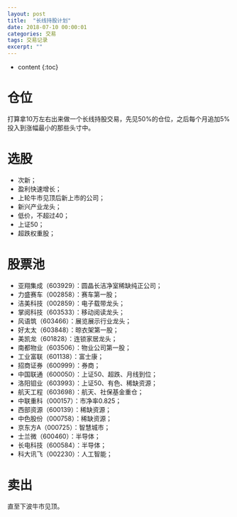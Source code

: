 ```yaml
---
layout: post
title:  "长线持股计划"
date: 2018-07-10 00:00:01
categories: 交易
tags: 交易记录
excerpt: ""
---
```


* content
{:toc}


# 仓位
打算拿10万左右出来做一个长线持股交易，先见50%的仓位，之后每个月追加5%投入到涨幅最小的那些头寸中。


# 选股
* 次新；
* 盈利快速增长；
* 上轮牛市见顶后新上市的公司；
* 新兴产业龙头；
* 低价，不超过40；
* 上证50；
* 超跌权重股；


# 股票池
* 亚翔集成（603929）：圆晶长洁净室稀缺纯正公司；
* 力盛赛车（002858）：赛车第一股；
* 洁美科技（002859）：电子载带龙头；
* 掌阅科技（603533）：移动阅读龙头；
* 风语筑（603466）：展览展示行业龙头；
* 好太太（603848）：晾衣架第一股；
* 美凯龙（601828）：连锁家居龙头；
* 南都物业（603506）：物业公司第一股；
* 工业富联（601138）：富士康；
* 招商证券（600999）：券商；
* 中国联通（600050）：上证50、超跌、月线到位；
* 洛阳钼业（603993）：上证50、有色、稀缺资源；
* 航天工程（603698）：航天、社保基金重仓；
* 中联重科（000157）：市净率0.825；
* 西部资源（600139）：稀缺资源；
* 中色股份（000758）：稀缺资源；
* 京东方A（000725）：智慧城市；
* 士兰微（600460）：半导体；
* 长电科技（600584）：半导体；
* 科大讯飞（002230）：人工智能；

# 卖出
直至下波牛市见顶。


